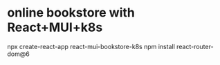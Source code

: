 #  online bookstore with React+MUI+k8s

npx create-react-app react-mui-bookstore-k8s
npm install react-router-dom@6
